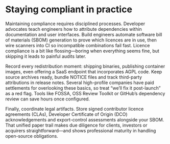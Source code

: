 # Staying compliant in practice

Maintaining compliance requires disciplined processes. Developer advocates teach engineers how to attribute dependencies within documentation and user interfaces. Build engineers automate software bill of materials (SBOM) generation to prove which licences are in use, then wire scanners into CI so incompatible combinations fail fast. Licence compliance is a bit like flossing—boring when everything seems fine, but skipping it leads to painful audits later.

Record every redistribution moment: shipping binaries, publishing container images, even offering a SaaS endpoint that incorporates AGPL code. Keep source archives ready, bundle NOTICE files and track third-party attributions in release notes. Several high-profile companies have paid settlements for overlooking these basics, so treat “we’ll fix it post-launch” as a red flag. Tools like FOSSA, OSS Review Toolkit or GitHub’s dependency review can save hours once configured.

Finally, coordinate legal artifacts. Store signed contributor licence agreements (CLAs), Developer Certificate of Origin (DCO) acknowledgements and export-control assessments alongside your SBOM. That unified paper trail makes due diligence for clients, investors or acquirers straightforward—and shows professional maturity in handling open-source obligations.
